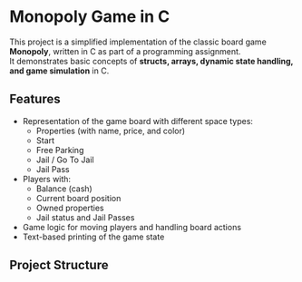 # Monopoly Game in C

This project is a simplified implementation of the classic board game **Monopoly**, written in C as part of a programming assignment.  
It demonstrates basic concepts of **structs, arrays, dynamic state handling, and game simulation** in C.

## Features

- Representation of the game board with different space types:
  - Properties (with name, price, and color)
  - Start
  - Free Parking
  - Jail / Go To Jail
  - Jail Pass
- Players with:
  - Balance (cash)
  - Current board position
  - Owned properties
  - Jail status and Jail Passes
- Game logic for moving players and handling board actions
- Text-based printing of the game state

## Project Structure

